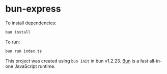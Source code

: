 # bun-express

To install dependencies:

```bash
bun install
```

To run:

```bash
bun run index.ts
```

This project was created using `bun init` in bun v1.2.23. [Bun](https://bun.com) is a fast all-in-one JavaScript runtime.
